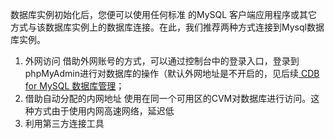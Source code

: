 数据库实例初始化后，您便可以使用任何标准 的MySQL 客户端应用程序或其它方式与该数据库实例上的数据库连接。在此，我们推荐两种方式连接到Mysql数据库实例。

1. 外网访问
借助外网账号的方式，可以通过控制台中的登录入口，登录到phpMyAdmin进行对数据库的操作（默认外网地址是不开启的，见后续[ CDB for MySQL 数据库管理](https://www.qcloud.com/doc/product/236/3131)；
2.  借助自动分配的内网地址
使用在同一个可用区的CVM对数据库进行访问。这种方式由于使用内网高速网络，延迟低
3. 利用第三方连接工具
